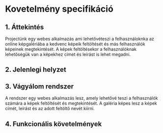 # Kovetelmény specifikáció
## 1. Áttekintés

Projectünk egy webes alkalmazás ami lehetővéteszi a felhasználoknka az online képgalériába a kedvenc képeik feltöltését és más felhasználók képeinek megtekintését. A képek feltöltésekor a felhasználóknak lehetőségük van a képekhez címet és leírást is lehet megadni.
## 2. Jelenlegi helyzet

## 3. Vágyálom rendszer
A rendszer egy webes alkalmazás lesz, amely lehetővé teszi a felhasználók számára a képek feltöltését és megtekintését.
A galéria képes lesz a képek címét, leírást és az adott feltöltő nevét kiírni.
## 4. Funkcionális követelmények

